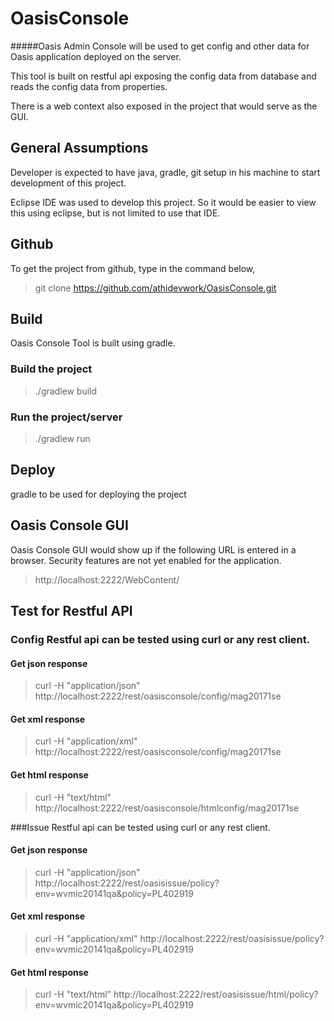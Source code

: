 # OasisConsole

#####Oasis Admin Console will be used to get config and other data for Oasis application deployed on the server.

This tool is built on restful api exposing the config data from database and reads the config data from properties.

There is a web context also exposed in the project that would serve as the GUI.

## General Assumptions
Developer is expected to have java, gradle, git setup in his machine to start development of this project.

Eclipse IDE was used to develop this project. So it would be easier to view this using eclipse, but is not limited to use that IDE.

## Github
To get the project from github, type in the command below,

> git clone https://github.com/athidevwork/OasisConsole.git

## Build
Oasis Console Tool is built using gradle.

### Build the project
> ./gradlew build

### Run the project/server
> ./gradlew run

## Deploy
gradle to be used for deploying the project

## Oasis Console GUI

Oasis Console GUI would show up if the following URL is entered in a browser. Security features are not yet enabled for the application.

> http://localhost:2222/WebContent/

## Test for Restful API

### Config Restful api can be tested using curl or any rest client.

#### Get json response
> curl -H "application/json" http://localhost:2222/rest/oasisconsole/config/mag20171se

#### Get xml response
> curl -H "application/xml" http://localhost:2222/rest/oasisconsole/config/mag20171se

#### Get html response
> curl -H "text/html" http://localhost:2222/rest/oasisconsole/htmlconfig/mag20171se


###Issue Restful api can be tested using curl or any rest client.

#### Get json response
> curl -H "application/json" http://localhost:2222/rest/oasisissue/policy?env=wvmic20141qa&policy=PL402919

#### Get xml response
> curl -H "application/xml" http://localhost:2222/rest/oasisissue/policy?env=wvmic20141qa&policy=PL402919

#### Get html response
> curl -H "text/html" http://localhost:2222/rest/oasisissue/html/policy?env=wvmic20141qa&policy=PL402919


